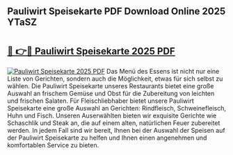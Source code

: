 ## Pauliwirt Speisekarte PDF Download Online 2025 YTaSZ

# <h2><a href="http://gc9hrg.nevu.top/?p=Pauliwirt+Speisekarte">🔗 👉🔴 Pauliwirt Speisekarte 2025 PDF</a></h2>

[![Pauliwirt Speisekarte 2025 PDF](https://i.imgur.com/dBaPXMq.png)](http://gc9hrg.nevu.top/?p=Pauliwirt+Speisekarte)
Das Menü des Essens ist nicht nur eine Liste von Gerichten, sondern auch die Möglichkeit, etwas für sich selbst zu wählen. Die Pauliwirt Speisekarte unseres Restaurants bietet eine große Auswahl an frischem Gemüse und Obst für die Zubereitung von leichten und frischen Salaten. Für Fleischliebhaber bietet unsere Pauliwirt Speisekarte eine große Auswahl an Gerichten: Rindfleisch, Schweinefleisch, Huhn und Fisch. Unseren Auserwählten bieten wir exquisite Gerichte wie Schaschlik und Steak an, die auf einem alten, natürlichen Feuer zubereitet werden. In jedem Fall sind wir bereit, Ihnen bei der Auswahl der Speisen auf der Pauliwirt Speisekarte zu helfen und Ihnen einen angenehmen und komfortablen Service zu bieten.
